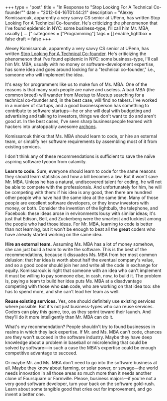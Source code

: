 +++
type = "post"
title = "In Response to \"Stop Looking For A Technical Co-founder\""
date = "2012-04-16T01:44:21"
description = "Alexey Komissarouk, apparently a very savvy CS senior at UPenn, has written Stop Looking For A Technical Co-founder. He's criticizing the phenomenon that I've found epidemic in NYC: some business-type, I'll call him Mr. MBA, usually [ ... ]"
categories = ["Programming"]
tags = []
enable_lightbox = false
draft = false
+++

<p>Alexey Komissarouk, apparently a very savvy CS senior at UPenn, has
written <a href="http://techcrunch.com/2012/04/15/stop-looking-for-a-technical-co-founder/?grcc=33333Z98ZtrendingZ0">Stop Looking For A Technical
Co-founder</a>.
He's criticizing the phenomenon that I've found epidemic in NYC: some
business-type, I'll call him Mr. MBA, usually with no money or
software-development expertise, has some idea and goes around looking
for a "technical co-founder," i.e., someone who will implement the idea.</p>
<p>It's easy for programmers like us to make fun of Ms. MBA. One of the
reasons is that many such people are naïve and useless. A bad MBA (the
common breed) will wander from Meetup to Meetup searching for a
technical co-founder and, in the best case, will find no takers. I've
worked in a number of startups, and a good businessperson has something
to contribute to software startups—he or she will deal with budgeting
and advertising and talking to investors, things we don't want to do and
aren't good at. In the best cases, I've seen sharp businesspeople teamed
with hackers into unstoppably awesome
<a href="http://starcraft.wikia.com/wiki/Archon">archons</a>.</p>
<p>Komissarouk thinks that Ms. MBA should learn to code, or hire an
external team, or simplify her software requirements by assembling most
of it from existing services.</p>
<p>I don't think any of these recommendations is sufficient to save the
naïve aspiring software tycoon from calamity.</p>
<p><strong>Learn to code.</strong> Sure, everyone should learn to code for the same
reasons they should learn statistics and how a bill becomes a law. But
it won't save Mr. MBA. Unless he has a natural, undiscovered talent for
coding, he will not be able to compete with the professionals. And
unfortunately for him, he will be competing with them: if his idea is
any good, then there are hundred other people who have had the same idea
at the same time. Many of those people are excellent software
developers, or they know investors with money, or both. Consider the
invention of the lightbulb, the telephone, and Facebook: these ideas
arose in environments lousy with similar ideas; it's just that Edison,
Bell, and Zuckerberg were the smartest and luckiest among the people who
had those ideas. For Mr. MBA, learning to code is better than not
learning, but it won't be enough to beat all the <strong>great</strong> coders who
have already started working on the same idea.</p>
<p><strong>Hire an external team.</strong> Assuming Ms. MBA has a lot of money somehow,
she can just build a team to write the software. This is the best of the
recommendations, because it dissuades Ms. MBA from her most common
delusion: that her idea is worth about half the eventual company's
value, and so a good coder should join her and write all the code in
exchange for equity. Komissarouk is right that someone with an idea who
can't implement it must be willing to pay someone else, in cash, now, to
build it. The problem is, paying a team to build her idea puts Ms. MBA
at a disadvantage competing with those who <strong>can</strong> code, who are working
on that idea too: she has to spend more, and she can't lead her team as
well.</p>
<p><strong>Reuse existing services.</strong> Yes, one should definitely use existing
services where possible. But it's not just business-types who can reuse
services. Coders can play this game, too, as they sprint toward their
launch. And they'll do it more intelligently than Mr. MBA can do it.</p>
<p>What's my recommendation? People shouldn't try to found businesses in
realms in which they lack expertise. If Mr. and Ms. MBA can't code,
chances are they won't succeed in the software industry. Maybe they have
deep knowledge about a problem in baseball or microlending that could be
solved by software—in such a case the MBA's expertise could be enough
competitive advantage to succeed.</p>
<p>Or maybe Mr. and Ms. MBA don't need to go into the software business at
all. Maybe they know about farming, or solar power, or sewage—the world
needs innovation in all those areas so much more than it needs another
clone of Foursquare or Farmville. Please, business majors—if you're not
a very good software developer, turn your back on the software
gold-rush. Learn about some tangible good that cries out for
improvement, and go invent a better one.</p>
    